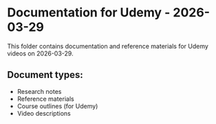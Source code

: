 # Documentation for Udemy - 2026-03-29

This folder contains documentation and reference materials for Udemy videos on 2026-03-29.

## Document types:
- Research notes
- Reference materials
- Course outlines (for Udemy)
- Video descriptions
